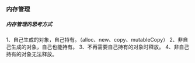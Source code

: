 ### 内存管理

##### 内存管理的思考方式

1、自己生成的对象，自己持有。（alloc、new、copy、mutableCopy）
2、非自己生成的对象，自己也能持有。
3、不再需要自己持有的对象时释放。
4、非自己持有的对象无法释放。